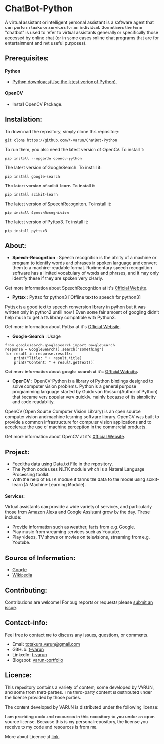 # ChatBot-Python

A virtual assistant or intelligent personal assistant is a software agent that can perform tasks or services for an individual. Sometimes the term "chatbot" is used to refer to virtual assistants generally or specifically those accessed by online chat (or in some cases online chat programs that are for entertainment and not useful purposes).

## Prerequisites:

#### Python
- [Python downloads(Use the latest verion of Python)](https://www.python.org/downloads/).

#### OpenCV
- [Install OpenCV Package](https://opencv.org/).

## Installation:

To download the repository, simply clone this repository:
```
git clone https://github.com/t-varun/ChatBot-Python
```

To run them, you also need the latest version of OpenCV. To install it:
```
pip install --upgarde opencv-python
```

The latest version of GoogleSearch. To install it:
```
pip install google-search
```

The latest version of scikit-learn. To install it:
```
pip install scikit-learn
```

The latest version of SpeechRecogniton. To install it:
```
pip install SpeechRecognition
```

The latest version of Pyttsx3. To install it:
```
pip install pyttsx3
```

## About:
- **Speech-Recognition** : Speech recognition is the ability of a machine or program to identify words and phrases in spoken language and convert them to a machine-readable format. Rudimentary speech recognition software has a limited vocabulary of words and phrases, and it may only identify these if they are spoken very clearly.

Get more information about SpeechRecognition at it's [Official Website](https://pypi.org/project/SpeechRecognition/).

- **Pyttsx** :
Pyttsx for python3 [ Offline text to speech for python3]

Pyttsx is a good text to speech conversion library in python but it was written only in python2 untill now ! Even some fair amount of googling didn’t help much to get a tts library compatible with Python3.

Get more information about Pyttsx at it's [Official Website](https://pypi.org/project/pyttsx3/).

- **Google-Search** :
Usage
```
from googlesearch.googlesearch import GoogleSearch
response = GoogleSearch().search("something")
for result in response.results:
    print("Title: " + result.title)
    print("Content: " + result.getText())
```

Get more information about google-search at it's [Official Website](https://pypi.org/project/google-search/).

- **OpenCV** : OpenCV-Python is a library of Python bindings designed to solve computer vision problems. Python is a general purpose programming language started by Guido van Rossum(Author of Python) that became very popular very quickly, mainly because of its simplicity and code readability.

OpenCV (Open Source Computer Vision Library) is an open source computer vision and machine learning software library. OpenCV was built to provide a common infrastructure for computer vision applications and to accelerate the use of machine perception in the commercial products.

Get more information about OpenCV at it's [Official Website](https://opencv.org/).

## Project:

- Feed tha data using Data.txt File in the repository.
- The Python code uses NLTK module which is a Natural Language Processing toolkit.
- With the help of NLTK module it tarins the data to the model using scikit-learn (A Machine-Learning Module).

#### Services:
Virtual assistants can provide a wide variety of services, and particularly those from Amazon Alexa and Google Assistant grow by the day. These include:

- Provide information such as weather, facts from e.g. Google.
- Play music from streaming services such as Youtube.
- Play videos, TV shows or movies on televisions, streaming from e.g. Youtube.

## Source of Information:

* [Google](https://www.google.com)
* [Wikipedia](https://www.wikipedia.org/)

## Contributing:

Contributions are welcome!  For bug reports or requests please [submit an issue](https://github.com/t-varun/ChatBot-Python/issues).

## Contact-info:

Feel free to contact me to discuss any issues, questions, or comments.

* Email: [totakura.varun@gmail.com](mailto:totakura.varun@gmail.com)
* GitHub: [t-varun](https://github.com/t-varun)
* LinkedIn: [t-varun](https://www.linkedin.com/in/t-varun)
* Blogspot: [varun-portfolio](https://varun-portfolio.blogspot.com)

## Licence:

This repository contains a variety of content; some developed by VARUN, and some from third-parties.  The third-party content is distributed under the license provided by those parties.

The content developed by VARUN is distributed under the following license:

I am providing code and resources in this repository to you under an open source license.  Because this is my personal repository, the license you receive to my code and resources is from me.

More about Licence at [link](https://github.com/t-varun/ChatBot-Python/blob/master/LICENSE).
